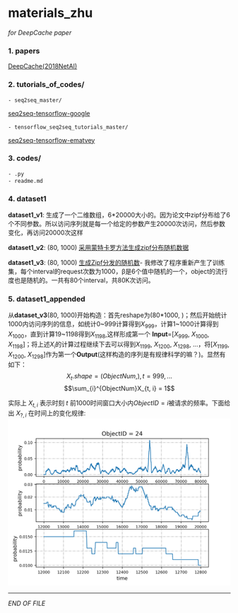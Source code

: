 # materials_zhu

_for DeepCache paper_

### 1. papers
[DeepCache(2018NetAI)](https://dl.acm.org/citation.cfm?id=3229555)

### 2. tutorials_of_codes/
    - seq2seq_master/

[seq2seq-tensorflow-google](https://github.com/google/seq2seq)

    - tensorflow_seq2seq_tutorials_master/

[seq2seq-tensorflow-ematvey](https://github.com/ematvey/tensorflow-seq2seq-tutorials)

### 3. codes/
    - .py
    - readme.md

### 4. dataset1

**dataset1_v1**:  生成了一个二维数组，6*20000大小的。因为论文中zipf分布给了6个不同参数。所以访问序列就是每一个给定的参数产生20000次访问，然后参数变化，再访问20000次这样

**dataset1_v2**:  (80, 1000)  [采用蒙特卡罗方法生成zipf分布随机数据](https://www.jianshu.com/p/c35a0916a872)


 **dataset1_v3**:  (80, 1000)  [生成Zipf分发的随机数](http://landcareweb.com/questions/25789/sheng-cheng-zipffen-fa-de-sui-ji-shu)-   我修改了程序重新产生了训练集，每个interval的request次数为1000，β是6个值中随机的一个，object的流行度也是随机的。一共有80个interval，共80K次访问。

### 5. dataset1_appended

从**dataset_v3**(80, 1000)开始构造：首先reshape为(80*1000, )；然后开始统计1000内访问序列的信息，如统计0~999计算得到$X_{999}$，计算1~1000计算得到$X_{1000}$，直到计算19~1198得到$X_{1198}$,这样形成第一个 **Input**=[$X_{999}$, $X_{1000}$, $X_{1198}$]；将上述$X_i$的计算过程继续下去可以得到$X_{1199}$, $X_{1200}$, $X_{1298}$, ...，将[$X_{1199}$, $X_{1200}$, $X_{1298}$]作为第一个**Output**(这样构造的序列是有规律科学的嘛？)。显然有如下：
$$X_t.shape = (ObjectNum, ), t=999, ...$$
$$\sum_{i}^{ObjectNum}X_{t, i} = 1$$

实际上 $X_{t, i}$ 表示时刻 $t$ 前1000时间窗口大小内$ObjectID=i$被请求的频率。下面给出 $X_{?, i}$ 在时间上的变化规律:
![avatar](figurePloted/show_Xti.png)



---
_END OF FILE_
